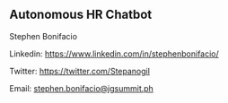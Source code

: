 ## Autonomous HR Chatbot

Stephen Bonifacio


Linkedin: https://www.linkedin.com/in/stephenbonifacio/

Twitter: https://twitter.com/Stepanogil

Email: stephen.bonifacio@jgsummit.ph



